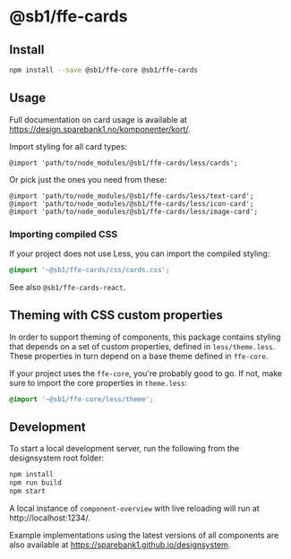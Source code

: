 # @sb1/ffe-cards

## Install

```bash
npm install --save @sb1/ffe-core @sb1/ffe-cards
```

## Usage

Full documentation on card usage is available at https://design.sparebank1.no/komponenter/kort/.

Import styling for all card types:

```less
@import 'path/to/node_modules/@sb1/ffe-cards/less/cards';
```

Or pick just the ones you need from these:

```less
@import 'path/to/node_modules/@sb1/ffe-cards/less/text-card';
@import 'path/to/node_modules/@sb1/ffe-cards/less/icon-card';
@import 'path/to/node_modules/@sb1/ffe-cards/less/image-card';
```

### Importing compiled CSS

If your project does not use Less, you can import the compiled styling:

```css
@import '~@sb1/ffe-cards/css/cards.css';
```

See also `@sb1/ffe-cards-react`.

## Theming with CSS custom properties

In order to support theming of components, this package contains styling that depends on a set of custom properties, defined in `less/theme.less`. These properties in turn depend on a base theme defined in `ffe-core`.

If your project uses the `ffe-core`, you're probably good to go. If not, make sure to import the core properties in `theme.less`:

```css
@import '~@sb1/ffe-core/less/theme';
```

## Development

To start a local development server, run the following from the designsystem root folder:

```bash
npm install
npm run build
npm start
```

A local instance of `component-overview` with live reloading will run at http://localhost:1234/.

Example implementations using the latest versions of all components are also available at https://sparebank1.github.io/designsystem.
